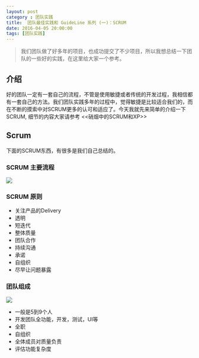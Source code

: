 ```yaml
---
layout: post
category : 团队实践
title:  团队最佳实践和 GuideLine 系列 (一)：SCRUM
date: 2016-04-05 20:00:00
tags: [团队实践]
---
```


<style >
   .strong-bigger{
       font-size: 18px;
   }
   
    .post
    {
        font-family:
'lucida grande', 'lucida sans unicode', lucida, helvetica, 'Hiragino Sans GB', 'Microsoft YaHei', 'WenQuanYi Micro Hei', sans-serif;
    font-size: 16px;
}
    .post-full h1 {
       background-color: #ccc;
        padding: 5px;
        margin-bottom: 10px;
        font-weight: bolder;
        color: #000;
        line-height: 1.8;
        text-rendering: optimizelegibility;
    }
    
    .post-full h2 {
        color: #333;
        padding: 5px;
        line-height: 1.6;        
        padding-bottom: 5px;
        margin-bottom: 10px;
        font-weight: bolder;
        
    }

     .post-full h3 {
        padding: 5px;
        color: #000;
        border-bottom: dashed 1px #ccc;
        padding-bottom: 5px;
        margin-bottom: 10px;
        font-weight: bolder;
    }
    
    .post-full img {
        border: solid 5px #ccc;
        padding: 5px;
        border-radius: 5px;
        text-align: center;
        max-height: 400px;
    }
</style>

> 我们团队做了好多年的项目，也成功提交了不少项目，所以我想总结一下团队的一些好的实践，在这里给大家一个参考。

## 介绍

好的团队一定有一套自己的流程，不管是使用敏捷或者传统的开发过程，我相信都有一套自己的方法。我们团队实践多年的过程中，觉得敏捷是比较适合我们的，而在不断的摸索中对SCRUM更多的认可和适应了。今天我就先来简单的介绍一下SCRUM, 细节的内容大家请参考 <<硝烟中的SCRUM和XP>>

## Scrum

下面的SCRUM东西，有很多是我们自己总结的。

### SCRUM 主要流程

<img class="img-responsive" src="http://7xpzem.com1.z0.glb.clouddn.com/scrum.jpeg"/>

### SCRUM 原则

* 关注产品的Delivery
* 透明
* 短迭代
* 整体质量
* 团队合作
* 持续沟通
* 承诺
* 自组织
* 尽早让问题暴露

### 团队组成

<img class="img-responsive" src="http://7xpzem.com1.z0.glb.clouddn.com/scrum-team.png"/>

* 一般是5到9个人
* 开发团队全功能，开发，测试，UI等
* 全职
* 自组织
* 全体成员对质量负责
* 评估功能复杂度